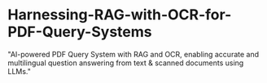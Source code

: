 # Harnessing-RAG-with-OCR-for-PDF-Query-Systems
"AI-powered PDF Query System with RAG and OCR, enabling accurate and multilingual question answering from text &amp; scanned documents using LLMs."
